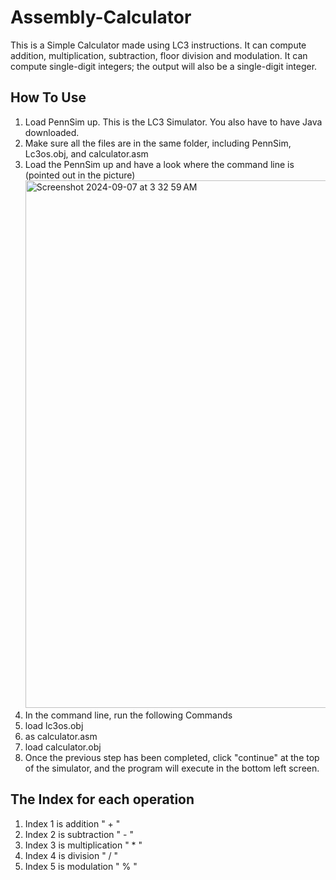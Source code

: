 # Assembly-Calculator
This is a Simple Calculator made using LC3 instructions. It can compute addition, multiplication, subtraction, floor division and modulation.
It can compute single-digit integers; the output will also be a single-digit integer.

## How To Use
1. Load PennSim up. This is the LC3 Simulator. You also have to have Java downloaded.
2. Make sure all the files are in the same folder, including PennSim, Lc3os.obj, and calculator.asm
3. Load the PennSim up and have a look where the command line is (pointed out in the picture) <img width="844" alt="Screenshot 2024-09-07 at 3 32 59 AM" src="https://github.com/user-attachments/assets/4894c449-b0a5-41ad-98bf-d992b9ec27a1">
4. In the command line, run the following Commands
  1. load lc3os.obj
  2. as calculator.asm
  3. load calculator.obj
5. Once the previous step has been completed, click "continue" at the top of the simulator, and the program will execute in the bottom left screen.

## The Index for each operation
1. Index 1 is addition " + "
2. Index 2 is subtraction " - "
3. Index 3 is multiplication " * "
4. Index 4 is division " / "
5. Index 5 is modulation " % "



